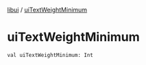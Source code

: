 [libui](index.md) / [uiTextWeightMinimum](./ui-text-weight-minimum.md)

# uiTextWeightMinimum

`val uiTextWeightMinimum: Int`